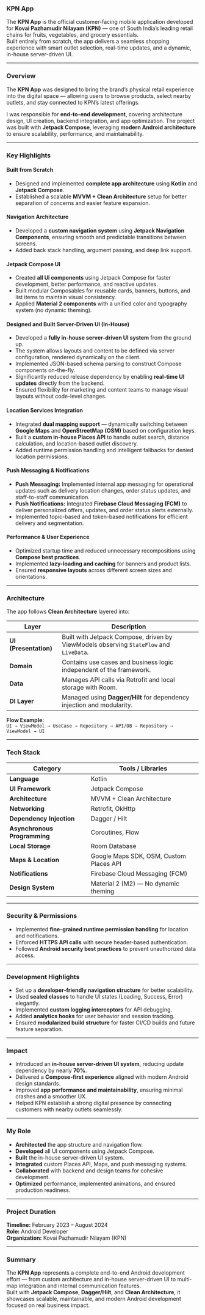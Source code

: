 ###  KPN App

The **KPN App** is the official customer-facing mobile application developed for **Kovai Pazhamudir Nilayam (KPN)** — one of South India’s leading retail chains for fruits, vegetables, and grocery essentials.  
Built entirely from scratch, the app delivers a seamless shopping experience with smart outlet selection, real-time updates, and a dynamic, in-house server-driven UI.

---

###  Overview

The **KPN App** was designed to bring the brand’s physical retail experience into the digital space — allowing users to browse products, select nearby outlets, and stay connected to KPN’s latest offerings.  

I was responsible for **end-to-end development**, covering architecture design, UI creation, backend integration, and app optimization. The project was built with **Jetpack Compose**, leveraging **modern Android architecture** to ensure scalability, performance, and maintainability.

---

###  Key Highlights

####  Built from Scratch
- Designed and implemented **complete app architecture** using **Kotlin** and **Jetpack Compose**.  
- Established a scalable **MVVM + Clean Architecture** setup for better separation of concerns and easier feature expansion.

####  Navigation Architecture
- Developed a **custom navigation system** using **Jetpack Navigation Components**, ensuring smooth and predictable transitions between screens.  
- Added back stack handling, argument passing, and deep link support.

####  Jetpack Compose UI
- Created **all UI components** using Jetpack Compose for faster development, better performance, and reactive updates.  
- Built modular Composables for reusable cards, banners, buttons, and list items to maintain visual consistency.  
- Applied **Material 2 components** with a unified color and typography system (no dynamic theming).

####  Designed and Built Server-Driven UI (In-House)
- Developed a **fully in-house server-driven UI system** from the ground up.  
- The system allows layouts and content to be defined via server configuration, rendered dynamically on the client.  
- Implemented JSON-based schema parsing to construct Compose components on-the-fly.  
- Significantly reduced release dependency by enabling **real-time UI updates** directly from the backend.  
- Ensured flexibility for marketing and content teams to manage visual layouts without code-level changes.

####  Location Services Integration
- Integrated **dual mapping support** — dynamically switching between **Google Maps** and **OpenStreetMap (OSM)** based on configuration keys.  
- Built a **custom in-house Places API** to handle outlet search, distance calculation, and location-based outlet discovery.  
- Added runtime permission handling and intelligent fallbacks for denied location permissions.

####  Push Messaging & Notifications
- **Push Messaging:** Implemented internal app messaging for operational updates such as delivery location changes, order status updates, and staff-to-staff communication.  
- **Push Notifications:** Integrated **Firebase Cloud Messaging (FCM)** to deliver personalized offers, updates, and order status alerts externally.  
- Implemented topic-based and token-based notifications for efficient delivery and segmentation.

####  Performance & User Experience
- Optimized startup time and reduced unnecessary recompositions using **Compose best practices**.  
- Implemented **lazy-loading and caching** for banners and product lists.  
- Ensured **responsive layouts** across different screen sizes and orientations.

---

###  Architecture

The app follows **Clean Architecture** layered into:

| Layer | Description |
|-------|--------------|
| **UI (Presentation)** | Built with Jetpack Compose, driven by ViewModels observing `StateFlow` and `LiveData`. |
| **Domain** | Contains use cases and business logic independent of the framework. |
| **Data** | Manages API calls via Retrofit and local storage with Room. |
| **DI Layer** | Managed using **Dagger/Hilt** for dependency injection and modularity. |

**Flow Example:**  
`UI → ViewModel → UseCase → Repository → API/DB → Repository → ViewModel → UI`

---

###  Tech Stack

| Category | Tools / Libraries |
|-----------|------------------|
| **Language** | Kotlin |
| **UI Framework** | Jetpack Compose |
| **Architecture** | MVVM + Clean Architecture |
| **Networking** | Retrofit, OkHttp |
| **Dependency Injection** | Dagger / Hilt |
| **Asynchronous Programming** | Coroutines, Flow |
| **Local Storage** | Room Database |
| **Maps & Location** | Google Maps SDK, OSM, Custom Places API |
| **Notifications** | Firebase Cloud Messaging (FCM) |
| **Design System** | Material 2 (M2) — No dynamic theming |

---

###  Security & Permissions

- Implemented **fine-grained runtime permission handling** for location and notifications.  
- Enforced **HTTPS API calls** with secure header-based authentication.  
- Followed **Android security best practices** to prevent unauthorized data access.

---

###  Development Highlights

- Set up a **developer-friendly navigation structure** for better scalability.  
- Used **sealed classes** to handle UI states (Loading, Success, Error) elegantly.  
- Implemented **custom logging interceptors** for API debugging.  
- Added **analytics hooks** for user behavior and session tracking.  
- Ensured **modularized build structure** for faster CI/CD builds and future feature separation.

---

###  Impact

- Introduced an **in-house server-driven UI system**, reducing update dependency by nearly **70%**.  
- Delivered a **Compose-first experience** aligned with modern Android design standards.  
- Improved **app performance and maintainability**, ensuring minimal crashes and a smoother UX.  
- Helped KPN establish a strong digital presence by connecting customers with nearby outlets seamlessly.

---

###  My Role

- **Architected** the app structure and navigation flow.  
- **Developed** all UI components using Jetpack Compose.  
- **Built** the in-house server-driven UI system.  
- **Integrated** custom Places API, Maps, and push messaging systems.  
- **Collaborated** with backend and design teams for cohesive development.  
- **Optimized** performance, implemented animations, and ensured production readiness.

---

###  Project Duration
**Timeline:** February 2023 – August 2024  
**Role:** Android Developer  
**Organization:** Kovai Pazhamudir Nilayam (KPN)

---

###  Summary

The **KPN App** represents a complete end-to-end Android development effort — from custom architecture and in-house server-driven UI to multi-map integration and internal communication features.  
Built with **Jetpack Compose**, **Dagger/Hilt**, and **Clean Architecture**, it showcases scalable, maintainable, and modern Android development focused on real business impact.
